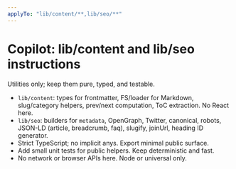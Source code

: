 ```yaml
---
applyTo: "lib/content/**,lib/seo/**"
---
```


# Copilot: lib/content and lib/seo instructions

Utilities only; keep them pure, typed, and testable.

- `lib/content`: types for frontmatter, FS/loader for Markdown, slug/category helpers, prev/next computation, ToC extraction. No React here.
- `lib/seo`: builders for `metadata`, OpenGraph, Twitter, canonical, robots, JSON-LD (article, breadcrumb, faq), slugify, joinUrl, heading ID generator.
- Strict TypeScript; no implicit anys. Export minimal public surface.
- Add small unit tests for public helpers. Keep deterministic and fast.
- No network or browser APIs here. Node or universal only.
